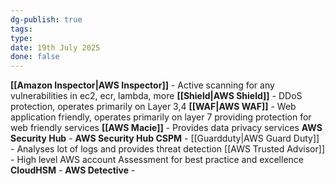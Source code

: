 ```yaml
---
dg-publish: true
tags: 
type: 
date: 19th July 2025
done: false
---
```


**[[Amazon Inspector|AWS Inspector]]** - Active scanning for any vulnerabilities in ec2, ecr, lambda, more 
**[[Shield|AWS Shield]]** - DDoS protection, operates primarily on Layer 3,4
**[[WAF|AWS WAF]]** - Web application friendly, operates primarily on layer 7 providing protection for web friendly services
**[[AWS Macie]]** - Provides data privacy services
**AWS Security Hub** - 
**AWS Security Hub CSPM** - 
[[Guardduty|AWS Guard Duty]] -  Analyses lot of logs and provides threat detection
[[AWS Trusted Advisor]] -  High level AWS account Assessment for best practice and excellence
**CloudHSM** -
**AWS Detective** - 